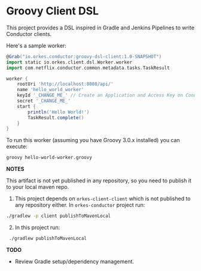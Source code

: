 # Groovy Client DSL

This project provides a DSL inspired in Gradle and Jenkins Pipelines to write Conductor clients.

Here's a sample worker:

```groovy
@Grab("io.orkes.conductor:groovy-dsl-client:1.0-SNAPSHOT")
import static io.orkes.client.dsl.Worker.worker
import com.netflix.conductor.common.metadata.tasks.TaskResult

worker {
    rootUri 'http://localhost:8080/api/'
    name 'hello_world_worker'
    keyId '_CHANGE_ME_' // Create an Application and Access Key on Conductor UI
    secret '_CHANGE_ME_'
    start {
        println('Hello World!')
        TaskResult.complete()
    }
}
```

To run this worker (assuming you have Groovy 3.0.x installed) you can execute:

```bash
groovy hello-world-worker.groovy
```

**NOTES**

This artifact is not yet published in any repository, so you need to publish it to your local maven repo.

1. This project depends on `orkes-client-client` which is not published to any repository either. In `orkes-conductor` project run:

```bash
./gradlew -p client publishToMavenLocal
```

2. In this project run:
```bash
 ./gradlew publishToMavenLocal
```

**TODO**
- Review Gradle setup/dependency management. 
